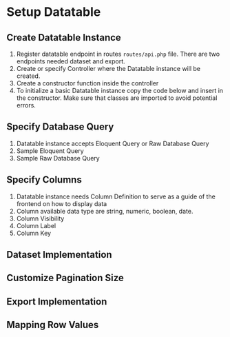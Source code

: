 # Setup Datatable

## Create Datatable Instance
1. Register datatable endpoint in routes <code>routes/api.php</code> file. There are two endpoints needed dataset and export.
2. Create or specify Controller where the Datatable instance will be created.
3. Create a constructor function inside the controller
4. To initialize a basic Datatable instance copy the code below and insert in the constructor. Make sure that classes are imported to avoid potential errors.
## Specify Database Query
1. Datatable instance accepts Eloquent Query or Raw Database Query
2. Sample Eloquent Query
3. Sample Raw Database Query
## Specify Columns
1. Datatable instance needs Column Definition to serve as a guide of the frontend on how to display data
2. Column available data type are string, numeric, boolean, date.
3. Column Visibility
4. Column Label
5. Column Key

## Dataset Implementation

## Customize Pagination Size

## Export Implementation

## Mapping Row Values


